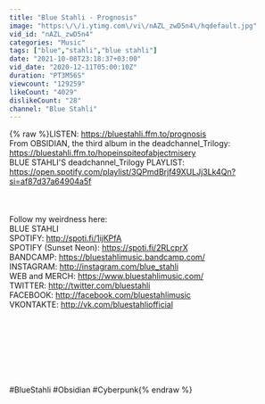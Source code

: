 ```yaml
---
title: "Blue Stahli - Prognosis"
image: "https:\/\/i.ytimg.com\/vi\/nAZL_zwD5n4\/hqdefault.jpg"
vid_id: "nAZL_zwD5n4"
categories: "Music"
tags: ["blue","stahli","blue stahli"]
date: "2021-10-08T23:18:37+03:00"
vid_date: "2020-12-11T05:00:10Z"
duration: "PT3M56S"
viewcount: "129259"
likeCount: "4029"
dislikeCount: "28"
channel: "Blue Stahli"
---
```

{% raw %}LISTEN: <a rel="nofollow" target="blank" href="https://bluestahli.ffm.to/prognosis">https://bluestahli.ffm.to/prognosis</a><br />From OBSIDIAN, the third album in the deadchannel_Trilogy: <a rel="nofollow" target="blank" href="https://bluestahli.ffm.to/hopeinspiteofabjectmisery">https://bluestahli.ffm.to/hopeinspiteofabjectmisery</a><br />BLUE STAHLI'S deadchannel_Trilogy PLAYLIST: <a rel="nofollow" target="blank" href="https://open.spotify.com/playlist/3QPmdBrjf49XULJj3Lk4Qn?si=af87d37a64904a5f">https://open.spotify.com/playlist/3QPmdBrjf49XULJj3Lk4Qn?si=af87d37a64904a5f</a><br /><br /><br /><br />Follow my weirdness here:<br />BLUE STAHLI<br />SPOTIFY: <a rel="nofollow" target="blank" href="http://spoti.fi/1ijKPfA">http://spoti.fi/1ijKPfA</a><br />SPOTIFY (Sunset Neon):  <a rel="nofollow" target="blank" href="https://spoti.fi/2RLcprX">https://spoti.fi/2RLcprX</a><br />BANDCAMP: <a rel="nofollow" target="blank" href="https://bluestahlimusic.bandcamp.com/">https://bluestahlimusic.bandcamp.com/</a><br />INSTAGRAM: <a rel="nofollow" target="blank" href="http://instagram.com/blue_stahli">http://instagram.com/blue_stahli</a><br />WEB and MERCH: <a rel="nofollow" target="blank" href="https://www.bluestahlimusic.com/">https://www.bluestahlimusic.com/</a><br />TWITTER: <a rel="nofollow" target="blank" href="http://twitter.com/bluestahli">http://twitter.com/bluestahli</a><br />FACEBOOK: <a rel="nofollow" target="blank" href="http://facebook.com/bluestahlimusic">http://facebook.com/bluestahlimusic</a><br />VKONTAKTE: <a rel="nofollow" target="blank" href="http://vk.com/bluestahliofficial">http://vk.com/bluestahliofficial</a><br /><br /><br /><br /><br /><br /><br /><br /><br />#BlueStahli #Obsidian #Cyberpunk{% endraw %}
